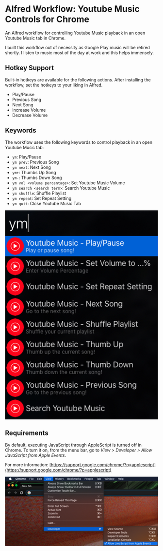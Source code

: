 # Alfred Workflow: Youtube Music Controls for Chrome

An Alfred workflow for controlling Youtube Music playback in an open Youtube Music tab in Chrome.

I built this workflow out of necessity as Google Play music will be retired shortly. I listen to music most of the day at work and this helps immensely.

## Hotkey Support

Built-in hotkeys are available for the following actions. After installing the workflow, set the hotkeys to your liking in Alfred.

* Play/Pause
* Previous Song
* Next Song
* Increase Volume
* Decrease Volume

## Keywords

The workflow uses the following keywords to control playback in an open Youtube Music tab:

* `ym`: Play/Pause
* `ym prev`: Previous Song
* `ym next`: Next Song
* `ym+`: Thumbs Up Song
* `ym-`: Thumbs Down Song
* `ym vol <volume percentage>`: Set Youtube Music Volume
* `ym search <search term>`: Search Youtube Music
* `ym shuffle`: Shuffle Playlist
* `ym repeat`: Set Repeat Setting
* `ym quit`: Close Youtube Music Tab

![Alfred Workflow Screenshot](screenshot.jpg)

## Requirements

By default, executing JavaScript through AppleScript is turned off in Chrome. To turn it on, from the menu bar, go to *View > Developer > Allow JavaScript from Apple Events*.

For more information: [https://support.google.com/chrome/?p=applescript](https://support.google.com/chrome/?p=applescript)

![Chrome Enable Applescript](chrome-enable-applescript.jpg)
